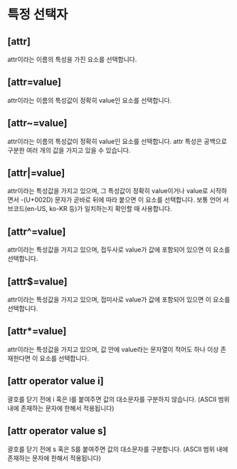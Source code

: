 # 특정 선택자
## [attr]
attr이라는 이름의 특성을 가진 요소를 선택합니다.

## [attr=value]
attr이라는 이름의 특성값이 정확히 value인 요소를 선택합니다.

## [attr~=value]
attr이라는 이름의 특성값이 정확히 value인 요소를 선택합니다. attr 특성은 공백으로 구분한 여러 개의 값을 가지고 있을 수 있습니다.

## [attr|=value]
attr이라는 특성값을 가지고 있으며, 그 특성값이 정확히 value이거나 value로 시작하면서 -(U+002D) 문자가 곧바로 뒤에 따라 붙으면 이 요소를 선택합니다. 보통 언어 서브코드(en-US, ko-KR 등)가 일치하는지 확인할 때 사용합니다.

## [attr^=value]
attr이라는 특성값을 가지고 있으며, 접두사로 value가 값에 포함되어 있으면 이 요소를 선택합니다.

## [attr$=value]
attr이라는 특성값을 가지고 있으며, 접미사로 value가 값에 포함되어 있으면 이 요소를 선택합니다.

## [attr*=value]
attr이라는 특성값을 가지고 있으며, 값 안에 value라는 문자열이 적어도 하나 이상 존재한다면 이 요소를 선택합니다.

## [attr operator value i]
괄호를 닫기 전에 i 혹은 I를 붙여주면 값의 대소문자를 구분하지 않습니다. (ASCII 범위 내에 존재하는 문자에 한해서 적용됩니다)

## [attr operator value s]
괄호를 닫기 전에 s 혹은 S를 붙여주면 값의 대소문자를 구분합니다. (ASCII 범위 내에 존재하는 문자에 한해서 적용됩니다)
